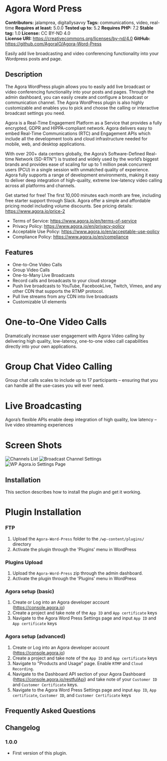 # Agora Word Press #
**Contributors:** jalamprea, digitallysavvy
**Tags:** communications, video, real-time
**Requires at least:** 5.0.0
**Tested up to:** 5.2
**Requires PHP:** 7.2
**Stable tag:** 1.0
**License:** CC BY-ND 4.0  
**License URI:** https://creativecommons.org/licenses/by-nd/4.0
**GitHub:** https://github.com/AgoraIO/Agora-Word-Press

Easily add live broadcasting and video conferencing functionality into your Wordpress posts and page.

## Description ##
The Agora WordPress plugin allows you to easily add live broadcast or video conferencing functionality into your posts and pages. Through the admin dashboard, you can easily create and configure a broadcast or communication channel. The Agora WordPress plugin is also highly customizable and enables  you to  pick and choose the calling or interactive broadcast settings you need.

Agora is a Real-Time Engagement Platform as a Service that provides a fully encrypted, GDPR and HIPPA-compliant network. Agora delivers easy to embed Real-Time Communications (RTC) and Engagement APIs which include all the development tools and cloud infrastructure needed for mobile, web, and desktop applications.

With over 200+ data centers globally, the Agora’s Software-Defined Real-time Network (SD-RTN™) is trusted and  widely used by the world’s biggest brands and provides ease of scaling for up to 1 million peak concurrent users (PCU) in a single session with unmatched quality of experience.  
Agora  fully supports a range of development environments, making it easy to deliver deep integration of high-quality, extreme low-latency video calling across all platforms and channels.

Get started for free! The first 10,000 minutes each month are free, including free starter support through Slack. Agora offer a simple and affordable pricing model including volume discounts. See pricing details: https://www.agora.io/price-2

- Terms of Service: https://www.agora.io/en/terms-of-service
- Privacy Policy: https://www.agora.io/en/privacy-policy
- Acceptable Use Policy: https://www.agora.io/en/acceptable-use-policy
- Compliance Policy: https://www.agora.io/en/compliance

## Features ##
-  One-to-One Video Calls
-  Group Video Calls
-  One-to-Many Live Broadcasts
-  Record calls and broadcasts to your cloud storage
-  Push live broadcasts to YouTube, FacebookLive, Twitch, Vimeo, and any other CDN that supports the RTMP protocol.
-  Pull live streams from any CDN into live broadcasts
-  Customizable UI elements

# One-to-One Video Calls
Dramatically increase user engagement with Agora Video calling by delivering high quality, low-latency, one-to-one video call capabilities directly into your own applications. 

# Group Chat Video Calling
Group chat calls scales to include up to 17 participants – ensuring that you can handle all the use-cases you will ever need.

# Live Broadcasting
Agora’s flexible APIs enable deep integration of high quality, low latency – live video streaming experiences

# Screen Shots
![Channels List](/assets/screenshot-1.png?raw=true "Channels List")
![Broadcast Channel Settings](/assets/screenshot-2.png?raw=true "Broadcast Channel Settings")
![WP Agora.io Settings Page](/assets/screenshot-3.png?raw=true "WP Agora.io Settings Page")

## Installation ##
This section describes how to install the plugin and get it working.

# Plugin Installation
### FTP
1.  Upload the `Agora-Word-Press` folder to the `/wp-content/plugins/` directory
2.  Activate the plugin through the 'Plugins' menu in WordPress

### Plugins Upload
1.  Upload the `Agora-Word-Press` zip through the admin dashboard.
2.  Activate the plugin through the 'Plugins' menu in WordPress

### Agora setup (basic)
1.  Create or Log into an Agora developer account (https://console.agora.io)
2.  Create a project and take note of the `App ID` and `App certificate` keys
3.  Navigate to the Agora Word Press Settings page and input `App ID` and `App certificate` keys

### Agora setup (advanced)
1.  Create or Log into an Agora developer account (https://console.agora.io)
2.  Create a project and take note of the `App ID` and `App certificate` keys
3.  Navigate to "Products and Usage" page. Enable `RTMP` and `Cloud Recording`.
4.  Navigate to the Dashboard API section of your Agora Dashboard (https://console.agora.io/restfulApi) and take note of your `Customer ID` and `Customer Certificate` keys.
5.  Navigate to the Agora Word Press Settings page and input `App ID`, `App certificate`, `Customer ID`, and `Customer Certificate` keys

## Frequently Asked Questions ##

## Changelog ##

### 1.0.0 ###
* First version of this plugin.
